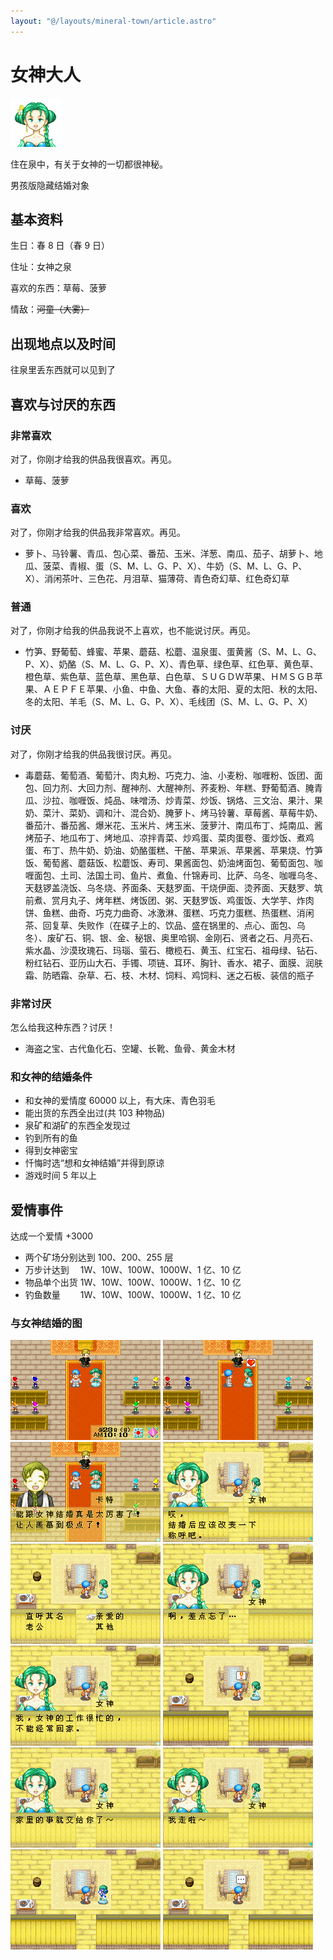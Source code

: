```yaml
---
layout: "@/layouts/mineral-town/article.astro"
---
```


# 女神大人

![女神](_女神.png)

住在泉中，有关于女神的一切都很神秘。

男孩版隐藏结婚对象

## 基本资料

生日：春 8 日（春 9 日）

住址：女神之泉

喜欢的东西：草莓、菠萝

情敌：~~河童（大雾）~~

## 出现地点以及时间

往泉里丢东西就可以见到了

## 喜欢与讨厌的东西

### 非常喜欢

对了，你刚才给我的供品我很喜欢。再见。

- 草莓、菠萝

### 喜欢

对了，你刚才给我的供品我非常喜欢。再见。

- 萝卜、马铃薯、青瓜、包心菜、番茄、玉米、洋葱、南瓜、茄子、胡萝卜、地瓜、菠菜、青椒、蛋（S、M、L、G、P、X）、牛奶（S、M、L、G、P、X）、消闲茶叶、三色花、月泪草、猫薄荷、青色奇幻草、红色奇幻草

### 普通

对了，你刚才给我的供品我说不上喜欢，也不能说讨厌。再见。

- 竹笋、野葡萄、蜂蜜、苹果、蘑菇、松蘑、温泉蛋、蛋黄酱（S、M、L、G、P、X）、奶酪（S、M、L、G、P、X）、青色草、绿色草、红色草、黄色草、橙色草、紫色草、蓝色草、黑色草、白色草、ＳＵＧＤＷ苹果、ＨＭＳＧＢ苹果、ＡＥＰＦＥ苹果、小鱼、中鱼、大鱼、春的太阳、夏的太阳、秋的太阳、冬的太阳、羊毛（S、M、L、G、P、X）、毛线团（S、M、L、G、P、X）

### 讨厌

对了，你刚才给我的供品我很讨厌。再见。

- 毒蘑菇、葡萄酒、葡萄汁、肉丸粉、巧克力、油、小麦粉、咖喱粉、饭团、面包、回力剂、大回力剂、醒神剂、大醒神剂、荞麦粉、年糕、野葡萄酒、腌青瓜、沙拉、咖喱饭、炖品、味噌汤、炒青菜、炒饭、锅烙、三文治、果汁、果奶、菜汁、菜奶、调和汁、混合奶、腌萝卜、烤马铃薯、草莓酱、草莓牛奶、番茄汁、番茄酱、爆米花、玉米片、烤玉米、菠萝汁、南瓜布丁、炖南瓜、酱烤茄子、地瓜布丁、烤地瓜、凉拌青菜、炒鸡蛋、菜肉蛋卷、蛋炒饭、煮鸡蛋、布丁、热牛奶、奶油、奶酪蛋糕、干酪、苹果派、苹果酱、苹果烧、竹笋饭、葡萄酱、蘑菇饭、松蘑饭、寿司、果酱面包、奶油烤面包、葡萄面包、咖喱面包、土司、法国土司、鱼片、煮鱼、什锦寿司、比萨、乌冬、咖喱乌冬、天麸锣盖浇饭、乌冬烧、荞面条、天麸罗面、干烧伊面、烫荞面、天麸罗、筑前煮、赏月丸子、烤年糕、烤饭团、粥、天麸罗饭、鸡蛋饭、大学芋、炸肉饼、鱼糕、曲奇、巧克力曲奇、冰激淋、蛋糕、巧克力蛋糕、热蛋糕、消闲茶、回复草、失败作（在碟子上的、饮品、盛在锅里的、点心、面包、乌冬）、废矿石、铜、银、金、秘银、奥里哈钢、金刚石、贤者之石、月亮石、紫水晶、沙漠玫瑰石、玛瑙、萤石、橄榄石、黄玉、红宝石、祖母绿、钻石、粉红钻石、亚历山大石、手镯、项链、耳环、胸针、香水、裙子、面膜、润肤霜、防晒霜、杂草、石、枝、木材、饲料、鸡饲料、迷之石板、装信的瓶子

### 非常讨厌

怎么给我这种东西？讨厌！

- 海盗之宝、古代鱼化石、空罐、长靴、鱼骨、黄金木材

### 和女神的结婚条件

- 和女神的爱情度 60000 以上，有大床、青色羽毛
- 能出货的东西全出过(共 103 种物品)
- 泉矿和湖矿的东西全发现过
- 钓到所有的鱼
- 得到女神密宝
- 忏悔时选“想和女神结婚”并得到原谅
- 游戏时间 5 年以上

## 爱情事件

达成一个爱情 +3000

- 两个矿场分别达到 100、200、255 层
- 万步计达到　 1W、10W、100W、1000W、1 亿、10 亿
- 物品单个出货 1W、10W、100W、1000W、1 亿、10 亿
- 钓鱼数量　　 1W、10W、100W、1000W、1 亿、10 亿

### 与女神结婚的图

![女神结婚1](_女神结婚1.png)
![女神结婚2](_女神结婚2.png)
![女神结婚3](_女神结婚3.png)
![女神结婚4](_女神结婚4.png)
![女神结婚5](_女神结婚5.png)
![女神结婚6](_女神结婚6.png)
![女神结婚7](_女神结婚7.png)
![女神结婚8](_女神结婚8.png)
![女神结婚9](_女神结婚9.png)
![女神结婚10](_女神结婚10.png)
![女神结婚11](_女神结婚11.png)
![女神结婚12](_女神结婚12.png)
